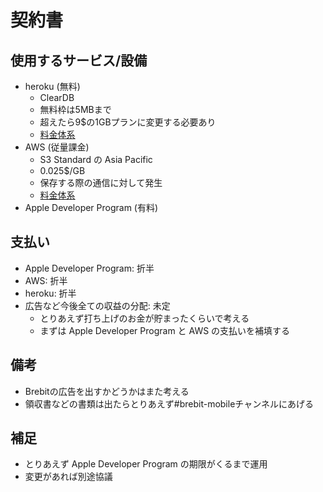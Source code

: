 # 契約書

## 使用するサービス/設備

- heroku (無料)
  - ClearDB
  - 無料枠は5MBまで
  - 超えたら9$の1GBプランに変更する必要あり
  - [料金体系](https://elements.heroku.com/addons/cleardb)
- AWS (従量課金)
  - S3 Standard の Asia Pacific
  - 0.025$/GB
  - 保存する際の通信に対して発生
  - [料金体系](https://aws.amazon.com/jp/s3/pricing/)
- Apple Developer Program (有料)

## 支払い

- Apple Developer Program: 折半
- AWS: 折半
- heroku: 折半
- 広告など今後全ての収益の分配: 未定
    - とりあえず打ち上げのお金が貯まったくらいで考える
    - まずは Apple Developer Program と AWS の支払いを補填する

## 備考

- Brebitの広告を出すかどうかはまた考える
- 領収書などの書類は出たらとりあえず#brebit-mobileチャンネルにあげる

## 補足

- とりあえず Apple Developer Program の期限がくるまで運用
- 変更があれば別途協議